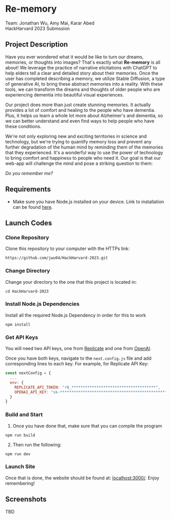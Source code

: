 # Re-memory 
Team: Jonathan Wu, Amy Mai, Karar Abed  
HackHarvard 2023 Submssion
## Project Description
Have you ever wondered what it would be like to turn our dreams, memories, or thoughts into images? That's exactly what **Re-memory** is all about! We leverage the practice of narrative elicitations with ChatGPT to help elders tell a clear and detailed story about their memories. Once the user has completed describing a memory, we utilize Stable Diffusion, a type of generative AI, to bring these abstract memories into a reality. With these tools, we can transform the dreams and thoughts of older people who are experiencing dementia into beautiful visual experiences. 

Our project does more than just create stunning memories. It actually provides a lot of comfort and healing to the people who have dementia. Plus, it helps us learn a whole lot more about Alzheimer's and dementia, so we can better understand and even find ways to help people who have these conditions. 

We're not only exploring new and exciting territories in science and technology, but we're trying to quantify memory loss and prevent any further degradation of the human mind by reminding them of the memories that they experienced. It's a wonderful way to use the power of technology to bring comfort and happiness to people who need it. Our goal is that our web-app will challenge the mind and pose a striking question to them:

*Do you remember me?*
## Requirements
- Make sure you have Node.js installed on your device. Link to installation can be found [here]( https://nodejs.org/en/download).
## Launch Codes
### Clone Repository
Clone this repository to your computer with the HTTPs link:
```shell
https://github.com/jwu04/HackHarvard-2023.git
```
### Change Directory
Change your directory to the one that this project is located in:
```shell
cd HackHarvard-2023
```
### Install Node.js Dependencies
Install all the required Node.js Dependency in order for this to work
```shell
npm install
```
### Get API Keys
You will need two API keys, one from [Replicate](https://replicate.com/explore) and one from [OpenAI](https://openai.com/).  

Once you have both keys, navigate to the `next.config.js` file and add corresponding lines to each key. For example, for Replicate API Key:
```Javascript
const nextConfig = {
  ...
  env: {
    REPLICATE_API_TOKEN: "r8_*************************************",
    OPENAI_API_KEY: "sk-************************************************"
  }
}
```
### Build and Start
1. Once you have done that, make sure that you can compile the program
```shell
npm run build
```
2. Then run the following:
```shell
npm run dev
```
### Launch Site
Once that is done, the website should be found at: [localhost:3000/](localhost:3000/). 
Enjoy remembering!
## Screenshots
TBD
